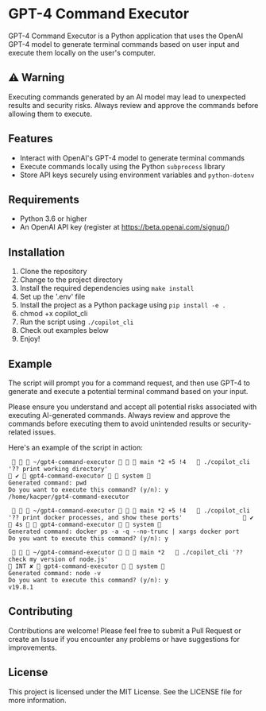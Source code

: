 # GPT-4 Command Executor

GPT-4 Command Executor is a Python application that uses the OpenAI GPT-4 model to generate terminal commands based on user input and execute them locally on the user's computer.

## ⚠️ Warning

Executing commands generated by an AI model may lead to unexpected results and security risks. Always review and approve the commands before allowing them to execute.

## Features

- Interact with OpenAI's GPT-4 model to generate terminal commands
- Execute commands locally using the Python `subprocess` library
- Store API keys securely using environment variables and `python-dotenv`

## Requirements

- Python 3.6 or higher
- An OpenAI API key (register at https://beta.openai.com/signup/)

## Installation
1. Clone the repository
2. Change to the project directory
3. Install the required dependencies using `make install`
4. Set up the '.env' file
5. Install the project as a Python package using `pip install -e .`
6. chmod +x copilot_cli
7. Run the script using `./copilot_cli`
8. Check out examples below
9. Enjoy!

## Example

The script will prompt you for a command request, and then use GPT-4 to generate and execute a potential terminal command based on your input.

Please ensure you understand and accept all potential risks associated with executing AI-generated commands. Always review and approve the commands before executing them to avoid unintended results or security-related issues.

Here's an example of the script in action:

```
    ~/gpt4-command-executor    main *2 +5 !4    ./copilot_cli '?? print working directory'                                              ✔  gpt4-command-executor   system  
Generated command: pwd
Do you want to execute this command? (y/n): y
/home/kacper/gpt4-command-executor
```

```
    ~/gpt4-command-executor    main *2 +5 !4    ./copilot_cli '?? print docker processes, and show these ports'                  ✔  4s   gpt4-command-executor   system  
Generated command: docker ps -a -q --no-trunc | xargs docker port
Do you want to execute this command? (y/n): y
```

```
    ~/gpt4-command-executor    main *2    ./copilot_cli '?? check my version of node.js'                                            INT ✘  gpt4-command-executor   system  
Generated command: node -v
Do you want to execute this command? (y/n): y
v19.8.1
```

## Contributing
Contributions are welcome! Please feel free to submit a Pull Request or create an Issue if you encounter any problems or have suggestions for improvements.

## License
This project is licensed under the MIT License. See the LICENSE file for more information.